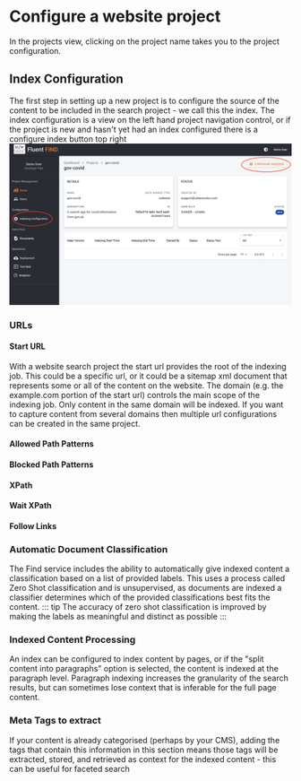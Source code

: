 # Configure a website project
In the projects view, clicking on the project name takes you to the project configuration.

## Index Configuration

The first step in setting up a new project is to configure the source of the content to be included in the search project - we call this the index. The index configuration is a view on the left hand project navigation control, or if the project is new and hasn't yet had an index configured there is a configure index button top right
![Project View](../img/new-project-home.png)

### URLs
#### Start URL
With a website search project the start url provides the root of the indexing job. This could be a specific url, or it could be a sitemap xml document that represents some or all of the content on the website. The domain (e.g. the example.com portion of the start url) controls the main scope of the indexing job. Only content in the same domain will be indexed. If you want to capture content from several domains then multiple url configurations can be created in the same project. 

#### Allowed Path Patterns

#### Blocked Path Patterns

#### XPath

#### Wait XPath

#### Follow Links

### Automatic Document Classification
The Find service includes the ability to automatically give indexed content a classification based on a list of provided labels. This uses a process called Zero Shot classification and is unsupervised, as documents are indexed a classifier determines which of the provided classifications best fits the content. 
::: tip
The accuracy of zero shot classification is improved by making the labels as meaningful and distinct as possible
:::
### Indexed Content Processing
An index can be configured to index content by pages, or if the "split content into paragraphs" option is selected, the content is indexed at the paragraph level. Paragraph indexing increases the granularity of the search results, but can sometimes lose context that is inferable for the full page content.

### Meta Tags to extract
If your content is already categorised (perhaps by your CMS), adding the tags that contain this information in this section means those tags will be extracted, stored, and retrieved as context for the indexed content - this can be useful for faceted search

